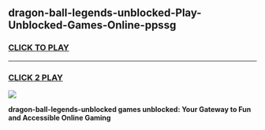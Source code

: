 
## dragon-ball-legends-unblocked-Play-Unblocked-Games-Online-ppssg
<h3>
<a href="https://premium76.site?title=dragon-ball-legends-unblocked&ref=25A">CLICK TO PLAY</a></h3>
<hr>

<h3>
<a href="https://premium76.site?title=dragon-ball-legends-unblocked&ref=25A">CLICK 2 PLAY</a>
  
</h3>

<a href="https://premium76.site?title=dragon-ball-legends-unblocked&ref=25A"><img src="https://clearcache.store/games.png"></a>


**dragon-ball-legends-unblocked games unblocked: Your Gateway to Fun and Accessible Online Gaming**
